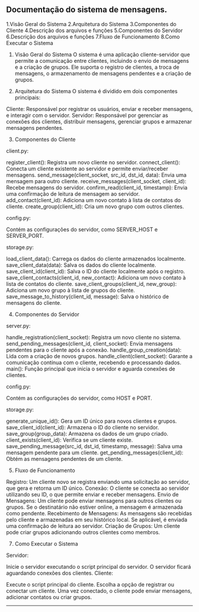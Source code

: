 Documentação do sistema de mensagens.
----------------------------------------
1.Visão Geral do Sistema
2.Arquitetura do Sistema
3.Componentes do Cliente
4.Descrição dos arquivos e funções
5.Componentes do Servidor
6.Descrição dos arquivos e funções
7.Fluxo de Funcionamento
8.Como Executar o Sistema

1. Visão Geral do Sistema
O sistema é uma aplicação cliente-servidor que permite a comunicação entre clientes, incluindo o envio de mensagens e a criação de grupos. Ele suporta o registro de clientes, a troca de mensagens, o armazenamento de mensagens pendentes e a criação de grupos.

2. Arquitetura do Sistema
O sistema é dividido em dois componentes principais:

Cliente: Responsável por registrar os usuários, enviar e receber mensagens, e interagir com o servidor.
Servidor: Responsável por gerenciar as conexões dos clientes, distribuir mensagens, gerenciar grupos e armazenar mensagens pendentes.

3. Componentes do Cliente

client.py:

register_client(): Registra um novo cliente no servidor.
connect_client(): Conecta um cliente existente ao servidor e permite enviar/receber mensagens.
send_message(client_socket, src_id, dst_id, data): Envia uma mensagem para outro cliente.
receive_messages(client_socket, client_id): Recebe mensagens do servidor.
confirm_read(client_id, timestamp): Envia uma confirmação de leitura de mensagem ao servidor.
add_contact(client_id): Adiciona um novo contato à lista de contatos do cliente.
create_group(client_id): Cria um novo grupo com outros clientes.

config.py:

Contém as configurações do servidor, como SERVER_HOST e SERVER_PORT.

storage.py:

load_client_data(): Carrega os dados do cliente armazenados localmente.
save_client_data(data): Salva os dados do cliente localmente.
save_client_id(client_id): Salva o ID do cliente localmente após o registro.
save_client_contacts(client_id, new_contact): Adiciona um novo contato à lista de contatos do cliente.
save_client_groups(client_id, new_group): Adiciona um novo grupo à lista de grupos do cliente.
save_message_to_history(client_id, message): Salva o histórico de mensagens do cliente.

4. Componentes do Servidor

server.py:

handle_registration(client_socket): Registra um novo cliente no sistema.
send_pending_messages(client_id, client_socket): Envia mensagens pendentes para o cliente após a conexão.
handle_group_creation(data): Lida com a criação de novos grupos.
handle_client(client_socket): Garante a comunicação contínua com o cliente, recebendo e processando dados.
main(): Função principal que inicia o servidor e aguarda conexões de clientes.

config.py:

Contém as configurações do servidor, como HOST e PORT.

storage.py:

generate_unique_id(): Gera um ID único para novos clientes e grupos.
save_client_id(client_id): Armazena o ID do cliente no servidor.
save_group(group_data): Armazena os dados de um grupo criado.
client_exists(client_id): Verifica se um cliente existe.
save_pending_message(src_id, dst_id, timestamp, message): Salva uma mensagem pendente para um cliente.
get_pending_messages(client_id): Obtém as mensagens pendentes de um cliente.

5. Fluxo de Funcionamento

Registro: Um cliente novo se registra enviando uma solicitação ao servidor, que gera e retorna um ID único.
Conexão: O cliente se conecta ao servidor utilizando seu ID, o que permite enviar e receber mensagens.
Envio de Mensagens: Um cliente pode enviar mensagens para outros clientes ou grupos. Se o destinatário não estiver online, a mensagem é armazenada como pendente.
Recebimento de Mensagens: As mensagens são recebidas pelo cliente e armazenadas em seu histórico local. Se aplicável, é enviada uma confirmação de leitura ao servidor.
Criação de Grupos: Um cliente pode criar grupos adicionando outros clientes como membros.

7. Como Executar o Sistema

Servidor:

Inicie o servidor executando o script principal do servidor.
O servidor ficará aguardando conexões dos clientes.
Cliente:

Execute o script principal do cliente.
Escolha a opção de registrar ou conectar um cliente.
Uma vez conectado, o cliente pode enviar mensagens, adicionar contatos ou criar grupos.

----------------------------------------
